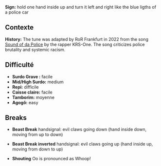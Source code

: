 **Sign:** hold one hand inside up and turn it left and right like the blue
ligths of a police car

## Contexte

**History:** The tune was adapted by RoR Frankfurt in 2022 from the song [Sound
of da Police](https://en.wikipedia.org/wiki/Sound_of_da_Police) by the rapper
KRS-One. The song criticizes police brutality and systemic racism.

## Difficulté

* **Surdo Grave :** facile
* **Mid/High Surdo:** medium
* **Repi:** difficile
* **Caisse claire:** facile
* **Tamborim:** moyenne
* **Agogô:** easy

## Breaks

* **Beast Break** handsignal: evil claws going down (hand inside down, moving
  from up to down)
* **Beast Break inverted** handsignal: evil claws going up (hand inside up,
  moving from down to up)

* **Shouting** Oo is pronounced as Whoop!
